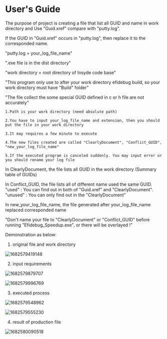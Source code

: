 # User's Guide

The purpose of project is creating a file that list all GUID and name in work directory and Use "Guid.xref" compare with "putty.log".

If the GUID in "Guid.xref" occurs in "putty.log", then replace it to the corresponded name.



"putty.log = your_log_file_name"

".exe file is in the dist directory"

"work directory = root directory of Insyde code base"

"This program only use to after your work directory efidebug build, so your work directory must have "Build" folder"

"The file collect the some special GUID defined in c or h file are not accurately"



    1.Path is your work directory (need absolute path)

    2.You have to input your_log_file_name and extension, then you should put the file in your work directory

    3.It may requires a few minute to execute

    4.The new files created are called "ClearlyDocument", "Conflict_GUID", "new_your_log_file_name"

    5.If the executed program is canceled suddenly. You may input error or you should rename your log file
  
  
  
In ClearlyDocument, the file lists all GUID in the work directory (Summary table of GUIDs)


In Conflict_GUID, the file lists all of different name used the same GUID.
"used" : You can find out in both of "Guid.xref" and "ClearlyDocument".
"unused" : You can only find out in the "ClearlyDocument"


In new_your_log_file_name, the file generated after your_log_file_name replaced corresponded name 


"Don't name your file to "ClearlyDocument" or "Conflict_GUID" before running "Efidebug_Speedup.exe", or there will be overlayed !"

Demonstration as below:

1. original file and work directory

![1682579419148](https://user-images.githubusercontent.com/94295939/234789452-1a294d2f-5f5c-4098-aba0-884b33a5313e.jpg)

2. input requirements

![1682579879707](https://user-images.githubusercontent.com/94295939/234789771-5899aea7-56bc-4dd6-8392-28aa120be7d9.jpg)

![1682579996769](https://user-images.githubusercontent.com/94295939/234789862-6c324892-7951-4401-a5f0-3e8ebf1db3bd.jpg)

3. executed process

![1682579548962](https://user-images.githubusercontent.com/94295939/234790140-e05da240-3f35-4446-aef5-a122137dcc04.jpg)

![1682579555230](https://user-images.githubusercontent.com/94295939/234790206-16dc0806-7abc-41cf-b010-7483c6ff84e3.jpg)

4. result of production file

![1682580090518](https://user-images.githubusercontent.com/94295939/234790560-a29f97e4-476d-44da-8f99-10f690728d1e.jpg)
